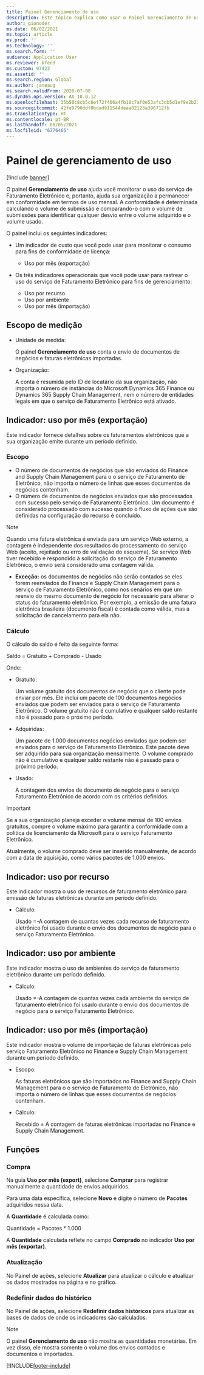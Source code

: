 ```yaml
---
title: Painel Gerenciamento de uso
description: Este tópico explica como usar o Painel Gerenciamento de uso para monitorar o uso do serviço de Faturamento Eletrônico e permanecer em conformidade.
author: gionoder
ms.date: 06/02/2021
ms.topic: article
ms.prod: ''
ms.technology: ''
ms.search.form: ''
audience: Application User
ms.reviewer: kfend
ms.custom: 97423
ms.assetid: ''
ms.search.region: Global
ms.author: janeaug
ms.search.validFrom: 2020-07-08
ms.dyn365.ops.version: AX 10.0.12
ms.openlocfilehash: 35b50c8cb5c6ef72f466a4fb10c7af0e53afc3db5d1ef9e2b23d6049e24a70c3
ms.sourcegitcommit: 42fe9790ddf0bdad911544deaa82123a396712fb
ms.translationtype: HT
ms.contentlocale: pt-BR
ms.lasthandoff: 08/05/2021
ms.locfileid: "6776465"
---
```

# <a name="usage-management-dashboard"></a>Painel de gerenciamento de uso

[!include [banner](../includes/banner.md)]

O painel **Gerenciamento de uso** ajuda você monitorar o uso do serviço de Faturamento Eletrônico e, portanto, ajuda sua organização a permanecer em conformidade em termos de uso mensal. A conformidade é determinada calculando o volume de submissão e comparando-o com o volume de submissões para identificar qualquer desvio entre o volume adquirido e o volume usado.

O painel inclui os seguintes indicadores:

- Um indicador de custo que você pode usar para monitorar o consumo para fins de conformidade de licença:

    - Uso por mês (exportação)

- Os três indicadores operacionais que você pode usar para rastrear o uso do serviço de Faturamento Eletrônico para fins de gerenciamento:

    - Uso por recurso
    - Uso por ambiente
    - Uso por mês (importação)

## <a name="measurement-scope"></a>Escopo de medição

- Unidade de medida: 

    O painel **Gerenciamento de uso** conta o envio de documentos de negócios e faturas eletrônicas importadas.

- Organização: 

    A conta é resumida pelo ID de locatário da sua organização, não importa o número de instâncias do Microsoft Dynamics 365 Finance ou Dynamics 365 Supply Chain Management, nem o número de entidades legais em que o serviço de Faturamento Eletrônico está ativado.


## <a name="indicator-usage-per-month-export"></a>Indicador: uso por mês (exportação)

Este indicador fornece detalhes sobre os faturamentos eletrônicos que a sua organização emite durante um período definido.

### <a name="scope"></a>Escopo
- O número de documentos de negócios que são enviados do Finance and Supply Chain Management para o o serviço de Faturamento de Eletrônico, não importa o número de linhas que esses documentos de negócios contenham.
- O número de documentos de negócios enviados que são processados com sucesso pelo serviço de Faturamento Eletrônico. Um documento é considerado processado com sucesso quando o fluxo de ações que são definidas na configuração do recurso é concluído.

> [!NOTE]
> Quando uma fatura eletrônica é enviada para um serviço Web externo, a contagem é independente dos resultados do processamento do serviço Web (aceito, rejeitado ou erro de validação do esquema). Se serviço Web tiver recebido e respondido à solicitação do serviço de Faturamento Eletrônico, o envio será considerado uma contagem válida.

- **Exceção:** os documentos de negócios não serão contados se eles forem reenviados do Finance e Supply Chain Management para o serviço de Faturamento Eletrônico, como nos cenários em que um reenvio do mesmo documento de negócio for necessário para alterar o status do faturamento eletrônico. Por exemplo, a emissão de uma fatura eletrônica brasileira (documento fiscal) é contada como válida, mas a solicitação de cancelamento para ela não.


### <a name="calculation"></a>Cálculo

O cálculo do saldo é feito da seguinte forma:

Saldo = Gratuito + Comprado - Usado

Onde:

- Gratuito:
  
    Um volume gratuito dos documentos de negócio que o cliente pode enviar por mês. Ele inclui um pacote de 100 documentos negócios enviados que podem ser enviados para o serviço de Faturamento Eletrônico. O volume gratuito não é cumulativo e qualquer saldo restante não é passado para o próximo período.
  
- Adquiridas:
  
    Um pacote de 1.000 documentos negócios enviados que podem ser enviados para o serviço de Faturamento Eletrônico. Este pacote deve ser adquirido para sua organização mensalmente. O volume comprado não é cumulativo e qualquer saldo restante não é passado para o próximo período.
  
- Usado: 

    A contagem dos envios de documento de negócio para o serviço Faturamento Eletrônico de acordo com os critérios definidos.
   
> [!IMPORTANT]
> Se a sua organização planeja exceder o volume mensal de 100 envios gratuitos, compre o volume máximo para garantir a conformidade com a política de licenciamento da Microsoft para o serviço Faturamento Eletrônico.
>
> Atualmente, o volume comprado deve ser inserido manualmente, de acordo com a data de aquisição, como vários pacotes de 1.000 envios.

## <a name="indicator-usage-by-feature"></a>Indicador: uso por recurso

Este indicador mostra o uso de recursos de faturamento eletrônico para emissão de faturas eletrônicas durante um período definido.

- Cálculo:
  
    Usado =-A contagem de quantas vezes cada recurso de faturamento eletrônico foi usado durante o envio dos documentos de negócio para o serviço Faturamento Eletrônico.

## <a name="indicator-usage-by-environment"></a>Indicador: uso por ambiente

Este indicador mostra o uso de ambientes do serviço de faturamento eletrônico durante um período definido.

- Cálculo:
    
    Usado =-A contagem de quantas vezes cada ambiente do serviço de faturamento eletrônico foi usado durante o envio dos documentos de negócio para o serviço Faturamento Eletrônico.

## <a name="indicator-usage-per-month-import"></a>Indicador: uso por mês (importação)

Este indicador mostra o volume de importação de faturas eletrônicas pelo serviço Faturamento Eletrônico no Finance e Supply Chain Management durante um período definido.

- Escopo:

    As faturas eletrônicos que são importados no Finance and Supply Chain Management para o o serviço de Faturamento de Eletrônico, não importa o número de linhas que esses documentos de negócios contenham.

- Cálculo:

    Recebido = A contagem de faturas eletrônicas importadas no Finance e Supply Chain Management.

## <a name="functions"></a>Funções
### <a name="purchase"></a>Compra

Na guia **Uso por mês (export)**, selecione **Comprar** para registrar manualmente a quantidade de envios adquiridos.

Para uma data específica, selecione **Novo** e digite o número de **Pacotes** adquiridos nessa data.

A **Quantidade** é calculada como:

Quantidade = Pacotes * 1.000

A **Quantidade** calculada reflete no campo **Comprado** no indicador **Uso por mês (exportar)**.

### <a name="update"></a>Atualização

No Painel de ações, selecione **Atualizar** para atualizar o cálculo e atualizar os dados mostrados na página e no gráfico.

### <a name="reset-history-data"></a>Redefinir dados do histórico

No Painel de ações, selecione **Redefinir dados históricos** para atualizar as bases de dados de onde os indicadores são calculados.




> [!NOTE]
> O painel **Gerenciamento de uso** não mostra as quantidades monetárias. Em vez disso, ele mostra somente o volume dos envios contados e documentos e importados.

[!INCLUDE[footer-include](../../includes/footer-banner.md)]
